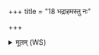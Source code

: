 +++
title = "18 भद्राहमस्तु नः"

+++
<details><summary>मूलम् (WS)</summary>

भद्राहमस्तु नः सायं भद्राहं प्रातरस्तु नः ।  
भद्राहमस्मभ्यं त्वं शकधूम सदा कृणु ॥ १८ ॥
</details>
